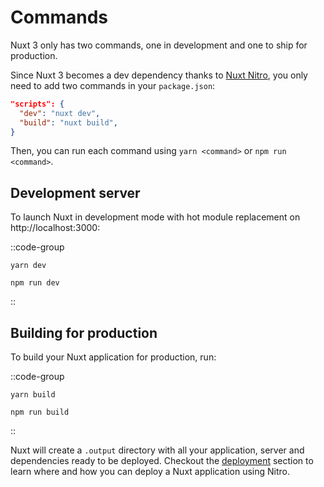 # Commands

Nuxt 3 only has two commands, one in development and one to ship for production.

Since Nuxt 3 becomes a dev dependency thanks to [Nuxt Nitro](/nitro), you only need to add two commands in your `package.json`:

```json
"scripts": {
  "dev": "nuxt dev",
  "build": "nuxt build",
}
```

Then, you can run each command using `yarn <command>` or `npm run <command>`.

## Development server

To launch Nuxt in development mode with hot module replacement on http://localhost:3000:

::code-group
```bash[Yarn]
yarn dev
```
```bash[NPM]
npm run dev
```
::

## Building for production

To build your Nuxt application for production, run:

::code-group
```bash[Yarn]
yarn build
```
```bash[NPM]
npm run build
```
::

Nuxt will create a `.output` directory with all your application, server and dependencies ready to be deployed. Checkout the [deployment](/deployment) section to learn where and how you can deploy a Nuxt application using Nitro.
